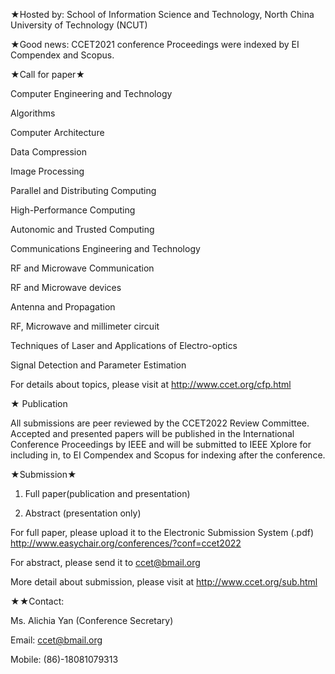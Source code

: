 ★Hosted by: School of Information Science and Technology, North China University of Technology (NCUT)



★Good news: CCET2021 conference Proceedings were indexed by EI Compendex and Scopus.



★Call for paper★

Computer Engineering and Technology 

Algorithms

Computer Architecture

Data Compression

Image Processing

Parallel and Distributing Computing

High-Performance Computing

Autonomic and Trusted Computing



Communications Engineering and Technology 

RF and Microwave Communication

RF and Microwave devices

Antenna and Propagation

RF, Microwave and millimeter circuit

Techniques of Laser and Applications of Electro-optics

Signal Detection and Parameter Estimation



For details about topics, please visit at http://www.ccet.org/cfp.html



★ Publication



All submissions are peer reviewed by the CCET2022 Review Committee. Accepted and presented papers will be published in the International Conference Proceedings by IEEE and will be submitted to IEEE Xplore for including in, to EI Compendex and Scopus for indexing after the conference. 





★Submission★

1. Full paper(publication and presentation)

2. Abstract (presentation only)



For full paper, please upload it to the Electronic Submission System (.pdf) http://www.easychair.org/conferences/?conf=ccet2022

For abstract, please send it to ccet@bmail.org

More detail about submission, please visit at http://www.ccet.org/sub.html





★★Contact:

Ms. Alichia Yan  (Conference Secretary)

Email: ccet@bmail.org

Mobile: (86)-18081079313